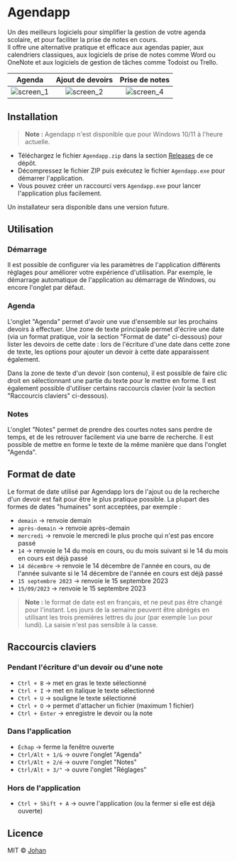 # Agendapp

Un des meilleurs logiciels pour simplifier la gestion de votre agenda scolaire, et pour faciliter la prise de notes en cours.  
Il offre une alternative pratique et efficace aux agendas papier, aux calendriers classiques, aux logiciels de prise de notes comme Word ou OneNote et aux logiciels de gestion de tâches comme Todoist ou Trello.

Agenda                     |  Ajout de devoirs         |  Prise de notes
:-------------------------:|:-------------------------:|:-------------------------:
![screen_1](https://github.com/johan-perso/agendapp/assets/41506568/42ff288e-e16b-4b71-81f9-7ef4974dc3f8)  |  ![screen_2](https://github.com/johan-perso/agendapp/assets/41506568/09ea3d2f-69ca-46ef-8b22-7dce9e9fcfeb) | ![screen_4](https://github.com/johan-perso/agendapp/assets/41506568/d4ca75df-db15-46a9-b3b7-83cd0767df49)

## Installation

> **Note :** Agendapp n'est disponible que pour Windows 10/11 à l'heure actuelle.

* Téléchargez le fichier `Agendapp.zip` dans la section [Releases](https://github.com/johan-perso/agendapp/releases) de ce dépôt.
* Décompressez le fichier ZIP puis exécutez le fichier `Agendapp.exe` pour démarrer l'application.
* Vous pouvez créer un raccourci vers `Agendapp.exe` pour lancer l'application plus facilement.

Un installateur sera disponible dans une version future.

## Utilisation

### Démarrage

Il est possible de configurer via les paramètres de l'application différents réglages pour améliorer votre expérience d'utilisation. Par exemple, le démarrage automatique de l'application au démarrage de Windows, ou encore l'onglet par défaut.

### Agenda

L'onglet "Agenda" permet d'avoir une vue d'ensemble sur les prochains devoirs à effectuer. Une zone de texte principale permet d'écrire une date (via un format pratique, voir la section "Format de date" ci-dessous) pour lister les devoirs de cette date : lors de l'écriture d'une date dans cette zone de texte, les options pour ajouter un devoir à cette date apparaissent également.

Dans la zone de texte d'un devoir (son contenu), il est possible de faire clic droit en sélectionnant une partie du texte pour le mettre en forme. Il est également possible d'utiliser certains raccourcis clavier (voir la section "Raccourcis claviers" ci-dessous).

### Notes

L'onglet "Notes" permet de prendre des courtes notes sans perdre de temps, et de les retrouver facilement via une barre de recherche. Il est possible de mettre en forme le texte de la même manière que dans l'onglet "Agenda".

## Format de date

Le format de date utilisé par Agendapp lors de l'ajout ou de la recherche d'un devoir est fait pour être le plus pratique possible. La plupart des formes de dates "humaines" sont acceptées, par exemple :

* `demain` → renvoie demain
* `après-demain` → renvoie après-demain
* `mercredi` → renvoie le mercredi le plus proche qui n'est pas encore passé
* `14` → renvoie le 14 du mois en cours, ou du mois suivant si le 14 du mois en cours est déjà passé
* `14 décembre` → renvoie le 14 décembre de l'année en cours, ou de l'année suivante si le 14 décembre de l'année en cours est déjà passé
* `15 septembre 2023` → renvoie le 15 septembre 2023
* `15/09/2023` → renvoie le 15 septembre 2023

> **Note :** le format de date est en français, et ne peut pas être changé pour l'instant. Les jours de la semaine peuvent être abrégés en utilisant les trois premières lettres du jour (par exemple `lun` pour lundi). La saisie n'est pas sensible à la casse.

## Raccourcis claviers

### Pendant l'écriture d'un devoir ou d'une note

* `Ctrl + B` → met en gras le texte sélectionné
* `Ctrl + I` → met en italique le texte sélectionné
* `Ctrl + U` → souligne le texte sélectionné
* `Ctrl + O` → permet d'attacher un fichier (maximum 1 fichier)
* `Ctrl + Enter` → enregistre le devoir ou la note

### Dans l'application

* `Échap` → ferme la fenêtre ouverte
* `Ctrl/Alt + 1/&` → ouvre l'onglet "Agenda"
* `Ctrl/Alt + 2/é` → ouvre l'onglet "Notes"
* `Ctrl/Alt + 3/"` → ouvre l'onglet "Réglages"

### Hors de l'application

* `Ctrl + Shift + A` → ouvre l'application (ou la fermer si elle est déjà ouverte)

## Licence

MIT © [Johan](https://johanstick.fr)

